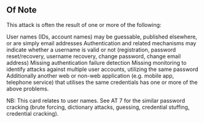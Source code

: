 ## Of Note

This attack is often the result of one or more of the following:

User names (IDs, account names) may be guessable, published elsewhere, or are simply email addresses
Authentication and related mechanisms may indicate whether a username is valid or not (registration, password reset/recovery, username recovery, change password, change email address)
Missing authentication failure detection
Missing monitoring to identify attacks against multiple user accounts, utilizing the same password
Additionally another web or non-web application (e.g. mobile app, telephone service) that utilises the same credentials has one or more of the above problems.

NB: This card relates to user names. See AT 7 for the similar password cracking (brute forcing, dictionary attacks, guessing, credential stuffing, credential cracking).
